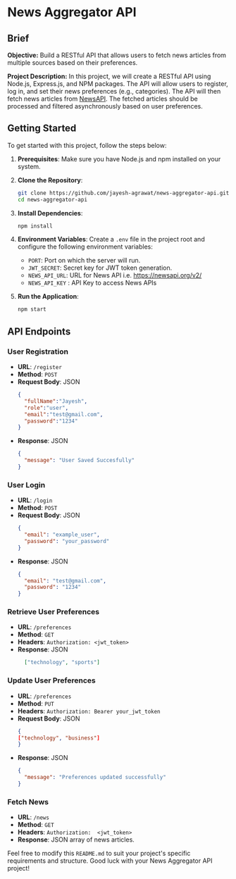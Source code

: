 # News Aggregator API

## Brief

**Objective:** Build a RESTful API that allows users to fetch news articles from multiple sources based on their preferences.

**Project Description:** In this project, we will create a RESTful API using Node.js, Express.js, and NPM packages. The API will allow users to register, log in, and set their news preferences (e.g., categories). The API will then fetch news articles from [NewsAPI](https://newsapi.org/). The fetched articles should be processed and filtered asynchronously based on user preferences.


## Getting Started

To get started with this project, follow the steps below:

1. **Prerequisites**: Make sure you have Node.js and npm installed on your system.

2. **Clone the Repository**:
   ```bash
   git clone https://github.com/jayesh-agrawat/news-aggregator-api.git
   cd news-aggregator-api
   ```

3. **Install Dependencies**:
   ```bash
   npm install
   ```

4. **Environment Variables**:
   Create a `.env` file in the project root and configure the following environment variables:

   - `PORT`: Port on which the server will run.
   - `JWT_SECRET`: Secret key for JWT token generation.
   -  `NEWS_API_URL`: URL for News API i.e. https://newsapi.org/v2/
   - `NEWS_API_KEY` : API Key to access News APIs

5. **Run the Application**:
   ```bash
   npm start
   ```

## API Endpoints

### User Registration

- **URL**: `/register`
- **Method**: `POST`
- **Request Body**: JSON
  ```json
  {
    "fullName":"Jayesh",
    "role":"user",
    "email":"test@gmail.com",
    "password":"1234"
  }
  ```
- **Response**: JSON
  ```json
  {
    "message": "User Saved Succesfully"
  }
  ```

### User Login

- **URL**: `/login`
- **Method**: `POST`
- **Request Body**: JSON
  ```json
  {
    "email": "example_user",
    "password": "your_password"
  }
  ```
- **Response**: JSON
  ```json
  {
    "email": "test@gmail.com",
    "password": "1234"
  }
  ```

### Retrieve User Preferences

- **URL**: `/preferences`
- **Method**: `GET`
- **Headers**: `Authorization: <jwt_token>`
- **Response**: JSON
  ```json
    ["technology", "sports"]
  ```

### Update User Preferences

- **URL**: `/preferences`
- **Method**: `PUT`
- **Headers**: `Authorization: Bearer your_jwt_token`
- **Request Body**: JSON
  ```json
  {
  ["technology", "business"]
  }
  ```
- **Response**: JSON
  ```json
  {
    "message": "Preferences updated successfully"
  }
  ```

### Fetch News

- **URL**: `/news`
- **Method**: `GET`
- **Headers**: `Authorization:  <jwt_token>`
- **Response**: JSON array of news articles.


Feel free to modify this `README.md` to suit your project's specific requirements and structure. Good luck with your News Aggregator API project!